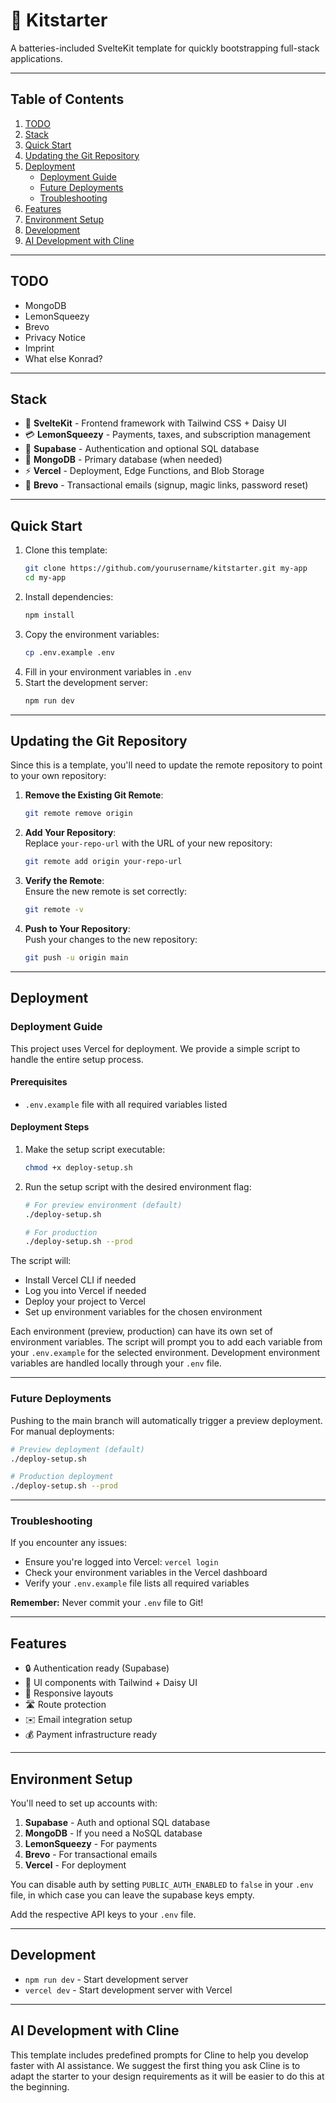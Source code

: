 
# 🚀 Kitstarter

A batteries-included SvelteKit template for quickly bootstrapping full-stack applications.

---

## Table of Contents

1. [TODO](#todo)
2. [Stack](#stack)
3. [Quick Start](#quick-start)
4. [Updating the Git Repository](#updating-the-git-repository)
5. [Deployment](#deployment)
   - [Deployment Guide](#deployment-guide)
   - [Future Deployments](#future-deployments)
   - [Troubleshooting](#troubleshooting)
6. [Features](#features)
7. [Environment Setup](#environment-setup)
8. [Development](#development)
9. [AI Development with Cline](#ai-development-with-cline)

---

## TODO

- MongoDB  
- LemonSqueezy  
- Brevo  
- Privacy Notice  
- Imprint  
- What else Konrad?  

---

## Stack

- 🎯 **SvelteKit** - Frontend framework with Tailwind CSS + Daisy UI  
- 💳 **LemonSqueezy** - Payments, taxes, and subscription management  
- 🔐 **Supabase** - Authentication and optional SQL database  
- 🍃 **MongoDB** - Primary database (when needed)  
- ⚡ **Vercel** - Deployment, Edge Functions, and Blob Storage  
- 📧 **Brevo** - Transactional emails (signup, magic links, password reset)  

---

## Quick Start

1. Clone this template:  
   ```bash
   git clone https://github.com/yourusername/kitstarter.git my-app
   cd my-app
   ```
2. Install dependencies:  
   ```bash
   npm install
   ```
3. Copy the environment variables:  
   ```bash
   cp .env.example .env
   ```
4. Fill in your environment variables in `.env`  
5. Start the development server:  
   ```bash
   npm run dev
   ```

---

## Updating the Git Repository

Since this is a template, you'll need to update the remote repository to point to your own repository:

1. **Remove the Existing Git Remote**:  
   ```bash
   git remote remove origin
   ```

2. **Add Your Repository**:  
   Replace `your-repo-url` with the URL of your new repository:  
   ```bash
   git remote add origin your-repo-url
   ```

3. **Verify the Remote**:  
   Ensure the new remote is set correctly:  
   ```bash
   git remote -v
   ```

4. **Push to Your Repository**:  
   Push your changes to the new repository:  
   ```bash
   git push -u origin main
   ```

---

## Deployment

### Deployment Guide  

This project uses Vercel for deployment. We provide a simple script to handle the entire setup process.  

#### Prerequisites  
- `.env.example` file with all required variables listed  

#### Deployment Steps  

1. Make the setup script executable:  
   ```bash
   chmod +x deploy-setup.sh
   ```  

2. Run the setup script with the desired environment flag:  
   ```bash
   # For preview environment (default)
   ./deploy-setup.sh

   # For production
   ./deploy-setup.sh --prod
   ```  

The script will:  
- Install Vercel CLI if needed  
- Log you into Vercel if needed  
- Deploy your project to Vercel  
- Set up environment variables for the chosen environment  

Each environment (preview, production) can have its own set of environment variables. The script will prompt you to add each variable from your `.env.example` for the selected environment. Development environment variables are handled locally through your `.env` file.

---

### Future Deployments  
Pushing to the main branch will automatically trigger a preview deployment. For manual deployments:  

```bash
# Preview deployment (default)
./deploy-setup.sh

# Production deployment
./deploy-setup.sh --prod
```  

---

### Troubleshooting  
If you encounter any issues:  
- Ensure you're logged into Vercel: `vercel login`  
- Check your environment variables in the Vercel dashboard  
- Verify your `.env.example` file lists all required variables  

**Remember:** Never commit your `.env` file to Git!  

---

## Features

- 🔒 Authentication ready (Supabase)  
- 🎨 UI components with Tailwind + Daisy UI  
- 📱 Responsive layouts  
- 🛣️ Route protection  
- ✉️ Email integration setup  
- 💰 Payment infrastructure ready  

---

## Environment Setup

You'll need to set up accounts with:  

1. **Supabase** - Auth and optional SQL database  
2. **MongoDB** - If you need a NoSQL database  
3. **LemonSqueezy** - For payments  
4. **Brevo** - For transactional emails  
5. **Vercel** - For deployment  

You can disable auth by setting `PUBLIC_AUTH_ENABLED` to `false` in your `.env` file, in which case you can leave the supabase keys empty.  

Add the respective API keys to your `.env` file.  

---

## Development

- `npm run dev` - Start development server  
- `vercel dev` - Start development server with Vercel  

---

## AI Development with Cline

This template includes predefined prompts for Cline to help you develop faster with AI assistance. We suggest the first thing you ask Cline is to 
adapt the starter to your design requirements as it will be easier to do this at the beginning.
